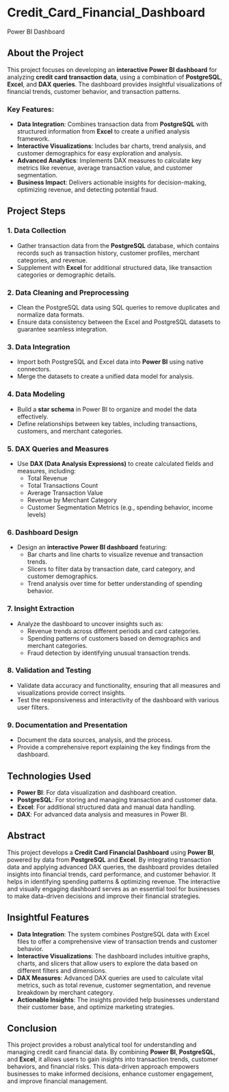 # Credit_Card_Financial_Dashboard
Power BI Dashboard

## About the Project

This project focuses on developing an **interactive Power BI dashboard** for analyzing **credit card transaction data**, using a combination of **PostgreSQL**, **Excel**, and **DAX queries**. 
The dashboard provides insightful visualizations of financial trends, customer behavior, and transaction patterns. 

### Key Features:
- **Data Integration**: Combines transaction data from **PostgreSQL** with structured information from **Excel** to create a unified analysis framework.
- **Interactive Visualizations**: Includes bar charts, trend analysis, and customer demographics for easy exploration and analysis.
- **Advanced Analytics**: Implements DAX measures to calculate key metrics like revenue, average transaction value, and customer segmentation.
- **Business Impact**: Delivers actionable insights for decision-making, optimizing revenue, and detecting potential fraud.

## Project Steps

### 1. **Data Collection**
   - Gather transaction data from the **PostgreSQL** database, which contains records such as transaction history, customer profiles, merchant categories, and revenue.
   - Supplement with **Excel** for additional structured data, like transaction categories or demographic details.

### 2. **Data Cleaning and Preprocessing**
   - Clean the PostgreSQL data using SQL queries to remove duplicates and normalize data formats.
   - Ensure data consistency between the Excel and PostgreSQL datasets to guarantee seamless integration.

### 3. **Data Integration**
   - Import both PostgreSQL and Excel data into **Power BI** using native connectors.
   - Merge the datasets to create a unified data model for analysis.

### 4. **Data Modeling**
   - Build a **star schema** in Power BI to organize and model the data effectively.
   - Define relationships between key tables, including transactions, customers, and merchant categories.

### 5. **DAX Queries and Measures**
   - Use **DAX (Data Analysis Expressions)** to create calculated fields and measures, including:
     - Total Revenue
     - Total Transactions Count
     - Average Transaction Value
     - Revenue by Merchant Category
     - Customer Segmentation Metrics (e.g., spending behavior, income levels)

### 6. **Dashboard Design**
   - Design an **interactive Power BI dashboard** featuring:
     - Bar charts and line charts to visualize revenue and transaction trends.
     - Slicers to filter data by transaction date, card category, and customer demographics.
     - Trend analysis over time for better understanding of spending behavior.

### 7. **Insight Extraction**
   - Analyze the dashboard to uncover insights such as:
     - Revenue trends across different periods and card categories.
     - Spending patterns of customers based on demographics and merchant categories.
     - Fraud detection by identifying unusual transaction trends.

### 8. **Validation and Testing**
   - Validate data accuracy and functionality, ensuring that all measures and visualizations provide correct insights.
   - Test the responsiveness and interactivity of the dashboard with various user filters.

### 9. **Documentation and Presentation**
   - Document the data sources, analysis, and the process.
   - Provide a comprehensive report explaining the key findings from the dashboard.

## Technologies Used
- **Power BI**: For data visualization and dashboard creation.
- **PostgreSQL**: For storing and managing transaction and customer data.
- **Excel**: For additional structured data and manual data handling.
- **DAX**: For advanced data analysis and measures in Power BI.

## Abstract

This project develops a **Credit Card Financial Dashboard** using **Power BI**, powered by data from **PostgreSQL** and **Excel**. By integrating transaction data and applying advanced DAX queries, the dashboard provides detailed insights into financial trends, card performance, and customer behavior. It helps in identifying spending patterns & optimizing revenue. The interactive and visually engaging dashboard serves as an essential tool for businesses to make data-driven decisions and improve their financial strategies.

## Insightful Features

- **Data Integration**: The system combines PostgreSQL data with Excel files to offer a comprehensive view of transaction trends and customer behavior.
- **Interactive Visualizations**: The dashboard includes intuitive graphs, charts, and slicers that allow users to explore the data based on different filters and dimensions.
- **DAX Measures**: Advanced DAX queries are used to calculate vital metrics, such as total revenue, customer segmentation, and revenue breakdown by merchant category.
- **Actionable Insights**: The insights provided help businesses understand their customer base, and optimize marketing strategies.

## Conclusion

This project provides a robust analytical tool for understanding and managing credit card financial data. By combining **Power BI**, **PostgreSQL**, and **Excel**, it allows users to gain insights into transaction trends, customer behaviors, and financial risks. This data-driven approach empowers businesses to make informed decisions, enhance customer engagement, and improve financial management.

